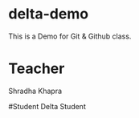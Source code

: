 # delta-demo
This is a Demo for Git &amp; Github class.

# Teacher 
Shradha Khapra

#Student 
Delta Student

